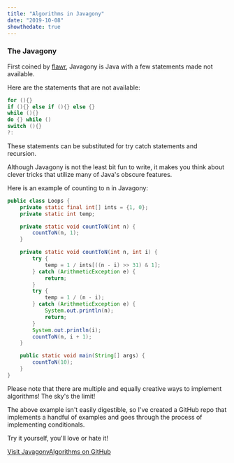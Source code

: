 ```yaml
---
title: "Algorithms in Javagony"
date: "2019-10-08"
showthedate: true
---
```


<script async defer src="https://buttons.github.io/buttons.js"></script>

### The Javagony

First coined by [flawr](https://chat.stackexchange.com/users/122082/flawr),
Javagony is Java with a few statements made not available.

Here are the statements that are not available:

```java
for (){}
if (){} else if (){} else {}
while (){}
do {} while ()
switch (){}
?:
```

These statements can be substituted for try catch statements and recursion.

Although Javagony is not the least bit fun to write, it makes you think about
clever tricks that utilize many of Java's obscure features.

Here is an example of counting to n in Javagony:

```java {linenos=table}
public class Loops {
    private static final int[] ints = {1, 0};
    private static int temp;

    private static void countToN(int n) {
        countToN(n, 1);
    }

    private static void countToN(int n, int i) {
        try {
            temp = 1 / ints[((n - i) >> 31) & 1];
        } catch (ArithmeticException e) {
            return;
        }
        try {
            temp = 1 / (n - i);
        } catch (ArithmeticException e) {
            System.out.println(n);
            return;
        }
        System.out.println(i);
        countToN(n, i + 1);
    }

    public static void main(String[] args) {
        countToN(10);
    }
}
```

Please note that there are multiple and equally creative ways to implement algorithms! The sky's the limit!

The above example isn't easily digestible, so I've created a GitHub repo that implements a handful of examples and goes through the process of implementing conditionals.

Try it yourself, you'll love or hate it!

<a class="github-button" href="https://github.com/darenliang/JavagonyAlgorithms" data-size="large" aria-label="Visit JavagonyAlgorithms on GitHub">
Visit JavagonyAlgorithms on GitHub</a>
